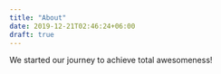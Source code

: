 ```yaml
---
title: "About"
date: 2019-12-21T02:46:24+06:00
draft: true
---
```


We started our journey to achieve total awesomeness!
